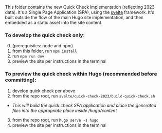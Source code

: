 This folder contains the new Quick Check implementation (reflecting 2023 data). It's a Single Page Application (SPA), using the [svelte](svelte.dev) framework. It's built outside the flow of the main Hugo site implementation, and then embedded as a static asset into the site content.

### To develop the quick check only:

0. (prerequisites: node and npm)
1. from this folder, run `npm install`
2. run `npm run dev`
3. preview the site per instructions in the terminal

### To preview the quick check within Hugo (recommended before committing):

1. develop quick check per above
2. from the repo root, run `svelte/quick-check-2023/build-quick-check.sh`
  * _This will build the quick check SPA application and place the generated files into the appropriate place inside /hugo/content_
3. from the repo root, run `hugo serve -s hugo`
4. preview the site per instructions in the terminal